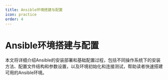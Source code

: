 ```yaml
---
title: Ansible环境搭建与配置
icon: practice
order: 4
---
```


# Ansible环境搭建与配置

本文将详细介绍Ansible的安装部署和基础配置过程，包括不同操作系统下的安装方法、配置文件结构和参数设置，以及环境初始化和连接测试，帮助读者快速搭建可用的Ansible环境。
